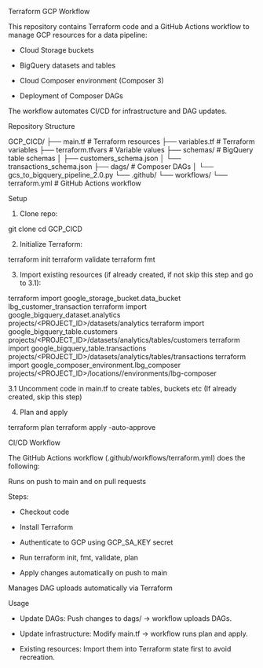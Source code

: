 Terraform GCP Workflow

This repository contains Terraform code and a GitHub Actions workflow to manage GCP resources for a data pipeline:

- Cloud Storage buckets

- BigQuery datasets and tables

- Cloud Composer environment (Composer 3)

- Deployment of Composer DAGs

The workflow automates CI/CD for infrastructure and DAG updates.

Repository Structure

GCP_CICD/
├── main.tf                  # Terraform resources
├── variables.tf             # Terraform variables
├── terraform.tfvars         # Variable values
├── schemas/                 # BigQuery table schemas
│   ├── customers_schema.json
│   └── transactions_schema.json
├── dags/                    # Composer DAGs
│   └── gcs_to_bigquery_pipeline_2.0.py
└── .github/
    └── workflows/
        └── terraform.yml    # GitHub Actions workflow

Setup

1. Clone repo:

git clone <repository-url>
cd GCP_CICD

2. Initialize Terraform:

terraform init
terraform validate
terraform fmt

3. Import existing resources (if already created, if not skip this step and go to 3.1):

terraform import google_storage_bucket.data_bucket lbg_customer_transaction
terraform import google_bigquery_dataset.analytics projects/<PROJECT_ID>/datasets/analytics
terraform import google_bigquery_table.customers projects/<PROJECT_ID>/datasets/analytics/tables/customers
terraform import google_bigquery_table.transactions projects/<PROJECT_ID>/datasets/analytics/tables/transactions
terraform import google_composer_environment.lbg_composer projects/<PROJECT_ID>/locations/<REGION>/environments/lbg-composer

3.1 Uncomment code in main.tf to create tables, buckets etc (If already created, skip this step)

4. Plan and apply

terraform plan
terraform apply -auto-approve

CI/CD Workflow

The GitHub Actions workflow (.github/workflows/terraform.yml) does the following:

Runs on push to main and on pull requests

Steps:

- Checkout code

- Install Terraform

- Authenticate to GCP using GCP_SA_KEY secret

- Run terraform init, fmt, validate, plan

- Apply changes automatically on push to main

Manages DAG uploads automatically via Terraform

Usage

- Update DAGs: Push changes to dags/ → workflow uploads DAGs.

- Update infrastructure: Modify main.tf → workflow runs plan and apply.

- Existing resources: Import them into Terraform state first to avoid recreation.

